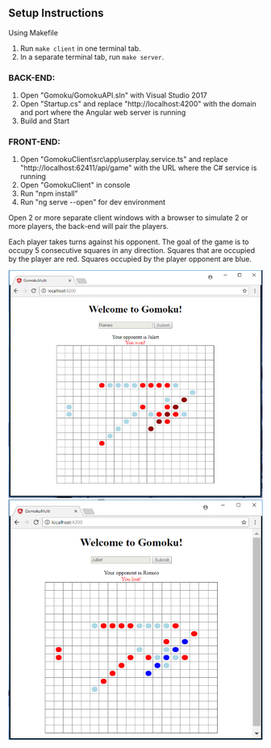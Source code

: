 ## Setup Instructions

Using Makefile

1.	Run `make client` in one terminal tab.
2.	In a separate terminal tab, run `make server`.

### BACK-END:
1) Open "Gomoku/GomokuAPI.sln" with Visual Studio 2017
2) Open "Startup.cs" and replace "http://localhost:4200" with the domain and port where the Angular web server is running
3) Build and Start

### FRONT-END:
1) Open "GomokuClient\src\app\userplay.service.ts" and replace "http://localhost:62411/api/game" with the URL where the C# service is running
2) Open "GomokuClient" in console
3) Run "npm install"
4) Run "ng serve --open" for dev environment

Open 2 or more separate client windows with a browser to simulate 2 or more players, the back-end will pair the players.

Each player takes turns against his opponent. The goal of the game is to occupy 5 consecutive squares in any direction. Squares that are occupied by the player are red. Squares occupied by the player opponent are blue.

![alt text](screenshots/romeo.png "Screenshot from player 1 point of view")
![alt text](screenshots/juliet.png "Screenshot from player 2 point of view")
